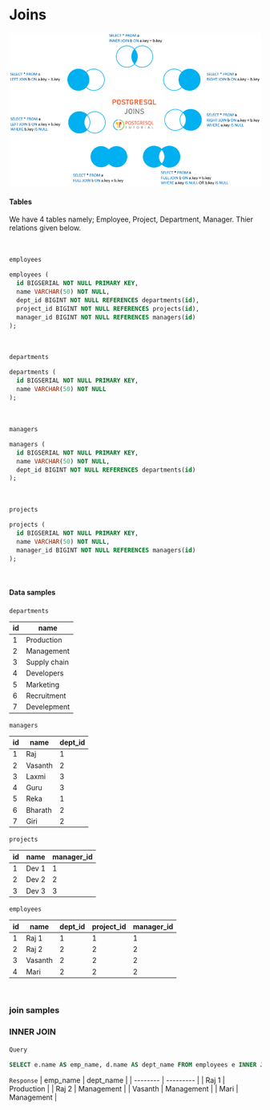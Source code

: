 # Joins
<img src="./doc/PostgreSQL-Joins.png" alt="Postgresql joins" />

<br />

#### Tables
We have 4 tables namely; Employee, Project, Department, Manager. Thier relations given below.

<br />

`employees`
```sql
employees (
  id BIGSERIAL NOT NULL PRIMARY KEY, 
  name VARCHAR(50) NOT NULL, 
  dept_id BIGINT NOT NULL REFERENCES departments(id),
  project_id BIGINT NOT NULL REFERENCES projects(id),
  manager_id BIGINT NOT NULL REFERENCES managers(id)
);
```

<br />

`departments`
```sql
departments (
  id BIGSERIAL NOT NULL PRIMARY KEY, 
  name VARCHAR(50) NOT NULL
);
```

<br />

`managers`
```sql
managers (
  id BIGSERIAL NOT NULL PRIMARY KEY, 
  name VARCHAR(50) NOT NULL, 
  dept_id BIGINT NOT NULL REFERENCES departments(id)
);
```

<br />

`projects`
```sql
projects (
  id BIGSERIAL NOT NULL PRIMARY KEY, 
  name VARCHAR(50) NOT NULL, 
  manager_id BIGINT NOT NULL REFERENCES managers(id)
);
```

<br />

#### Data samples

`departments`

| id | name |
| -- | ---- |
| 1 | Production   |
| 2 | Management   |
| 3 | Supply chain |
| 4 | Developers   |
| 5 | Marketing    |
| 6 | Recruitment  |
| 7 | Develepment  |


`managers`

| id | name | dept_id |
| -- | ---- | ------- |
| 1 | Raj     | 1 |
| 2 | Vasanth | 2 |
| 3 | Laxmi   | 3 |
| 4 | Guru    | 3 |
| 5 | Reka    | 1 |
| 6 | Bharath | 2 |
| 7 | Giri    | 2 |


`projects`

| id | name | manager_id |
| -- | ---- | ---------- |
| 1 | Dev 1 | 1 |
| 2 | Dev 2 | 2 |
| 3 | Dev 3 | 3 |


`employees`

| id | name | dept_id | project_id | manager_id |
| -- | ---- | ------- | ---------- | ---------- |
| 1 | Raj 1   | 1 | 1 | 1 |
| 2 | Raj 2   | 2 | 2 | 2 |
| 3 | Vasanth | 2 | 2 | 2 |
| 4 | Mari    | 2 | 2 | 2 |

<br />

### join samples

### INNER JOIN

`Query`
```sql
SELECT e.name AS emp_name, d.name AS dept_name FROM employees e INNER JOIN departments d ON e.dept_id = d.id
```

`Response`
| emp_name | dept_name |
| -------- | --------- |
| Raj 1    | Production |
| Raj 2    | Management |
| Vasanth  | Management |
| Mari     | Management |

